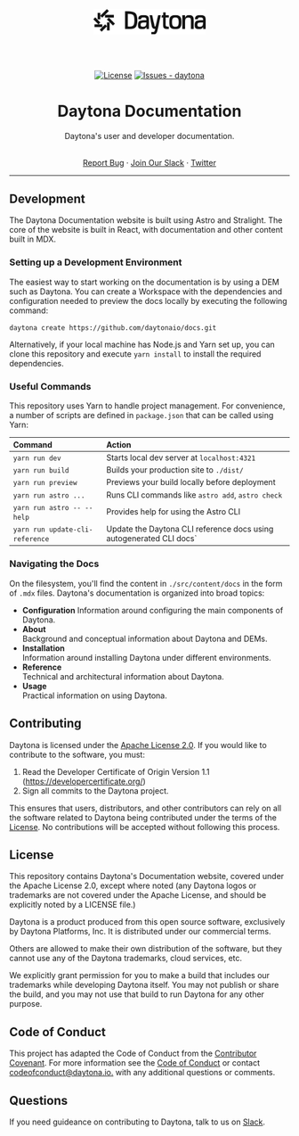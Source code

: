 <div align="center">
 <picture>
  <source media="(prefers-color-scheme: dark)" srcset="https://github.com/daytonaio/daytona/raw/main/assets/images/Daytona-logotype-white.png">
  <img alt="Daytona logo" src="https://github.com/daytonaio/daytona/raw/main/assets/images/Daytona-logotype-black.png" width="40%">
 </picture>
</div>

<br><br>

<div align="center">

[![License](https://img.shields.io/badge/License-Apache--2.0-blue)](#license)
[![Issues - daytona](https://img.shields.io/github/issues/daytonaio/docs)](https://github.com/daytonaio/docs/issues)

</div>

<h1 align="center">Daytona Documentation</h1>
<div align="center">
Daytona's user and developer documentation.
</div>
</br>

<p align="center">
    <a href="https://github.com/daytonaio/docs/issues/new?assignees=&labels=bug">Report Bug</a>
    ·
  <a href="https://go.daytona.io/slack">Join Our Slack</a>
    ·
    <a href="https://twitter.com/daytonaio">Twitter</a>
  </p>

<hr/>

## Development

The Daytona Documentation website is built using Astro and Stralight.
The core of the website is built in React, with documentation and other content built in MDX.

### Setting up a Development Environment

The easiest way to start working on the documentation is by using a DEM such as Daytona.
You can create a Workspace with the dependencies and configuration needed to preview the docs locally by executing the following command:

```shell
daytona create https://github.com/daytonaio/docs.git
```

Alternatively, if your local machine has Node.js and Yarn set up, you can clone this repository and execute `yarn install` to install the required dependencies.

### Useful Commands

This repository uses Yarn to handle project management.
For convenience, a number of scripts are defined in `package.json` that can be called using Yarn:

| Command                         | Action                                                              |
| :------------------------------ | :------------------------------------------------------------------ |
| `yarn run dev`                  | Starts local dev server at `localhost:4321`                         |
| `yarn run build`                | Builds your production site to `./dist/`                            |
| `yarn run preview`              | Previews your build locally before deployment                       |
| `yarn run astro ...`            | Runs CLI commands like `astro add`, `astro check`                   |
| `yarn run astro -- --help`      | Provides help for using the Astro CLI                               |
| `yarn run update-cli-reference` | Update the Daytona CLI reference docs using autogenerated CLI docs` |

### Navigating the Docs

On the filesystem, you'll find the content in `./src/content/docs` in the form of `.mdx` files.
Daytona's documentation is organized into broad topics:

- **Configuration**
  Information around configuring the main components of Daytona.
- **About**  
   Background and conceptual information about Daytona and DEMs.
- **Installation**  
   Information around installing Daytona under different environments.
- **Reference**  
   Technical and architectural information about Daytona.
- **Usage**  
   Practical information on using Daytona.

## Contributing

Daytona is licensed under the [Apache License 2.0](LICENSE). If you would like to contribute to the software, you must:

1. Read the Developer Certificate of Origin Version 1.1 (<https://developercertificate.org/>)
2. Sign all commits to the Daytona project.

This ensures that users, distributors, and other contributors can rely on all the software related to Daytona being contributed under the terms of the [License](LICENSE). No contributions will be accepted without following this process.

## License

This repository contains Daytona's Documentation website, covered under the Apache License 2.0, except where noted (any Daytona logos or trademarks are not covered under the Apache License, and should be explicitly noted by a LICENSE file.)

Daytona is a product produced from this open source software, exclusively by Daytona Platforms, Inc. It is distributed under our commercial terms.

Others are allowed to make their own distribution of the software, but they cannot use any of the Daytona trademarks, cloud services, etc.

We explicitly grant permission for you to make a build that includes our trademarks while developing Daytona itself. You may not publish or share the build, and you may not use that build to run Daytona for any other purpose.

## Code of Conduct

This project has adapted the Code of Conduct from the [Contributor Covenant](https://www.contributor-covenant.org/). For more information see the [Code of Conduct](CODE_OF_CONDUCT.md) or contact [codeofconduct@daytona.io.](mailto:codeofconduct@daytona.io) with any additional questions or comments.

## Questions

If you need guideance on contributing to Daytona, talk to us on
[Slack](https://go.daytona.io/slack).
